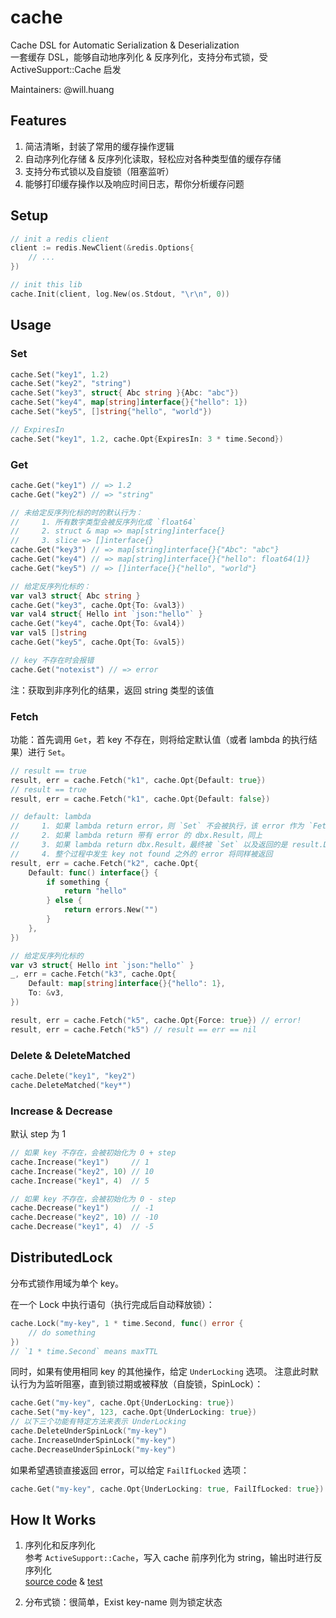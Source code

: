 # cache

Cache DSL for Automatic Serialization & Deserialization  
一套缓存 DSL，能够自动地序列化 & 反序列化，支持分布式锁，受 ActiveSupport::Cache 启发

Maintainers: @will.huang

## Features

1. 简洁清晰，封装了常用的缓存操作逻辑
2. 自动序列化存储 & 反序列化读取，轻松应对各种类型值的缓存存储
3. 支持分布式锁以及自旋锁（阻塞监听）
4. 能够打印缓存操作以及响应时间日志，帮你分析缓存问题

## Setup

```go
// init a redis client
client := redis.NewClient(&redis.Options{
    // ...
})

// init this lib
cache.Init(client, log.New(os.Stdout, "\r\n", 0))
```

## Usage

### Set

```go
cache.Set("key1", 1.2)
cache.Set("key2", "string")
cache.Set("key3", struct{ Abc string }{Abc: "abc"})
cache.Set("key4", map[string]interface{}{"hello": 1})
cache.Set("key5", []string{"hello", "world"})

// ExpiresIn
cache.Set("key1", 1.2, cache.Opt{ExpiresIn: 3 * time.Second})
```

### Get

```go
cache.Get("key1") // => 1.2
cache.Get("key2") // => "string"

// 未给定反序列化标的时的默认行为：
//     1. 所有数字类型会被反序列化成 `float64`
//     2. struct & map => map[string]interface{}
//     3. slice => []interface{}
cache.Get("key3") // => map[string]interface{}{"Abc": "abc"}
cache.Get("key4") // => map[string]interface{}{"hello": float64(1)}
cache.Get("key5") // => []interface{}{"hello", "world"}

// 给定反序列化标的：
var val3 struct{ Abc string }
cache.Get("key3", cache.Opt{To: &val3})
var val4 struct{ Hello int `json:"hello"` }
cache.Get("key4", cache.Opt{To: &val4})
var val5 []string
cache.Get("key5", cache.Opt{To: &val5})

// key 不存在时会报错
cache.Get("notexist") // => error
```

注：获取到非序列化的结果，返回 string 类型的该值

### Fetch

功能：首先调用 `Get`，若 key 不存在，则将给定默认值（或者 lambda 的执行结果）进行 `Set`。

```go
// result == true
result, err = cache.Fetch("k1", cache.Opt{Default: true})
// result == true
result, err = cache.Fetch("k1", cache.Opt{Default: false})

// default: lambda
//     1. 如果 lambda return error，则 `Set` 不会被执行，该 error 作为 `Fetch` 结果返回
//     2. 如果 lambda return 带有 error 的 dbx.Result，同上
//     3. 如果 lambda return dbx.Result，最终被 `Set` 以及返回的是 result.Data
//     4. 整个过程中发生 key not found 之外的 error 将同样被返回
result, err = cache.Fetch("k2", cache.Opt{
	Default: func() interface{} {
		if something {
			return "hello"
		} else {
			return errors.New("")
		}
	},
})

// 给定反序列化标的
var v3 struct{ Hello int `json:"hello"` }
_, err = cache.Fetch("k3", cache.Opt{
	Default: map[string]interface{}{"hello": 1},
	To: &v3,
})

result, err = cache.Fetch("k5", cache.Opt{Force: true}) // error!
result, err = cache.Fetch("k5") // result == err == nil
```

### Delete & DeleteMatched

```go
cache.Delete("key1", "key2")
cache.DeleteMatched("key*")
```

### Increase & Decrease

默认 step 为 1

```go
// 如果 key 不存在，会被初始化为 0 + step
cache.Increase("key1")     // 1
cache.Increase("key2", 10) // 10
cache.Increase("key1", 4)  // 5

// 如果 key 不存在，会被初始化为 0 - step
cache.Decrease("key1")     // -1
cache.Decrease("key2", 10) // -10
cache.Decrease("key1", 4)  // -5
```

## DistributedLock

分布式锁作用域为单个 key。

在一个 Lock 中执行语句（执行完成后自动释放锁）：
```go
cache.Lock("my-key", 1 * time.Second, func() error {
	// do something
})
// `1 * time.Second` means maxTTL
```

同时，如果有使用相同 key 的其他操作，给定 `UnderLocking` 选项。
注意此时默认行为为监听阻塞，直到锁过期或被释放（自旋锁，SpinLock）：
```go
cache.Get("my-key", cache.Opt{UnderLocking: true})
cache.Set("my-key", 123, cache.Opt{UnderLocking: true})
// 以下三个功能有特定方法来表示 UnderLocking
cache.DeleteUnderSpinLock("my-key")
cache.IncreaseUnderSpinLock("my-key")
cache.DecreaseUnderSpinLock("my-key")
```

如果希望遇锁直接返回 error，可以给定 `FailIfLocked` 选项：
```go
cache.Get("my-key", cache.Opt{UnderLocking: true, FailIfLocked: true})
```

## How It Works

1. 序列化和反序列化  
    参考 `ActiveSupport::Cache`，写入 cache 前序列化为 string，输出时进行反序列化  
    [source code](entry.go) & [test](test/entry.go)

2. 分布式锁：很简单，Exist key-name 则为锁定状态

